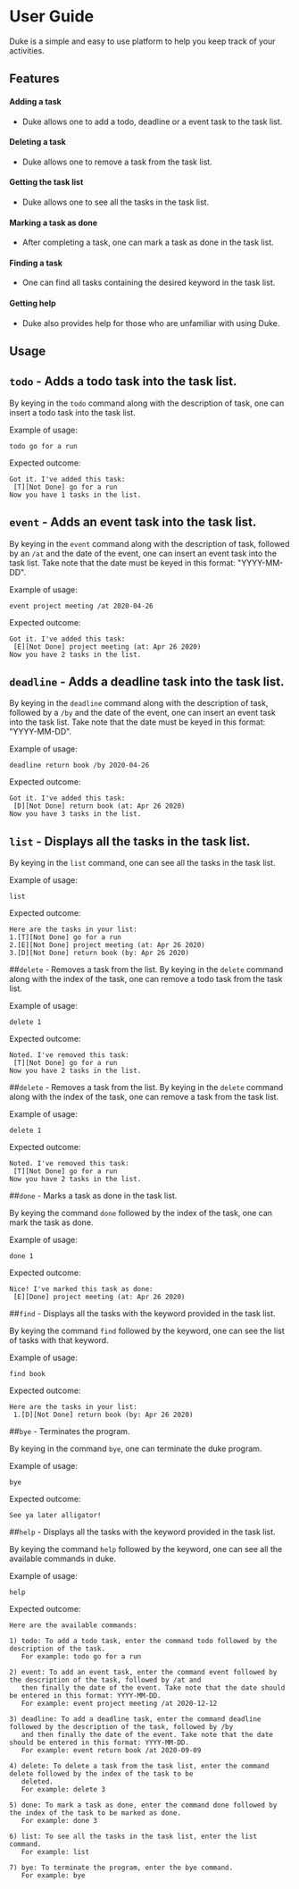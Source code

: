 # User Guide
Duke is a simple and easy to use platform to help you keep track of your activities.

## Features 

#### **Adding a task**
* Duke allows one to add a todo, deadline or a event task to the task list.

#### **Deleting a task**
* Duke allows one to remove a task from the task list.

#### **Getting the task list**
* Duke allows one to see all the tasks in the task list.

#### **Marking a task as done**
* After completing a task, one can mark a task as done in the task list.

#### **Finding a task**
* One can find all tasks containing the desired keyword in the task list.

#### **Getting help**
* Duke also provides help for those who are unfamiliar with using Duke.


## Usage

## `todo` - Adds a todo task into the task list.

By keying in the `todo` command along with the description of task, one can insert a todo task into the task list.

Example of usage: 

`todo go for a run`

Expected outcome:

```
Got it. I've added this task:
 [T][Not Done] go for a run
Now you have 1 tasks in the list.
```

## `event` - Adds an event task into the task list.

By keying in the `event` command along with the description of task, followed by an `/at` and the date of the event, one 
can insert an event task into the task list. Take note that the date must be keyed in this format: "YYYY-MM-DD".

Example of usage: 

`event project meeting /at 2020-04-26`

Expected outcome:

```
Got it. I've added this task:
 [E][Not Done] project meeting (at: Apr 26 2020)
Now you have 2 tasks in the list.
```

## `deadline` - Adds a deadline task into the task list.

By keying in the `deadline` command along with the description of task, followed by a `/by` and the date of the event, 
one can insert an event task into the task list. Take note that the date must be keyed in this format: "YYYY-MM-DD".

Example of usage: 

`deadline return book /by 2020-04-26`

Expected outcome:

```
Got it. I've added this task:
 [D][Not Done] return book (at: Apr 26 2020)
Now you have 3 tasks in the list.
```

## `list` - Displays all the tasks in the task list.

By keying in the `list` command, one can see all the tasks in the task list.

Example of usage:

`list`

Expected outcome:

```
Here are the tasks in your list:
1.[T][Not Done] go for a run
2.[E][Not Done] project meeting (at: Apr 26 2020)
3.[D][Not Done] return book (by: Apr 26 2020)
```

##`delete` - Removes a task from the list.
By keying in the `delete` command along with the index of the task, one can remove a todo task from the task list.

Example of usage: 

`delete 1`

Expected outcome:

```
Noted. I've removed this task:
 [T][Not Done] go for a run
Now you have 2 tasks in the list.
```

##`delete` - Removes a task from the list.
By keying in the `delete` command along with the index of the task, one can remove a task from the task list.

Example of usage: 

`delete 1`

Expected outcome:

```
Noted. I've removed this task:
 [T][Not Done] go for a run
Now you have 2 tasks in the list.
```

##`done` - Marks a task as done in the task list.

By keying the command `done` followed by the index of the task, one can mark the task as done.

Example of usage: 

`done 1`

Expected outcome:

```
Nice! I've marked this task as done:
 [E][Done] project meeting (at: Apr 26 2020)
```

##`find` - Displays all the tasks with the keyword provided in the task list.

By keying the command `find` followed by the keyword, one can see the list of tasks with that keyword.

Example of usage: 

`find book`

Expected outcome:

```
Here are the tasks in your list:
 1.[D][Not Done] return book (by: Apr 26 2020)
```

##`bye` - Terminates the program.

By keying in the command `bye`, one can terminate the duke program.

Example of usage:

`bye`

Expected outcome:

```
See ya later alligator!
```

##`help` - Displays all the tasks with the keyword provided in the task list.

By keying the command `help` followed by the keyword, one can see all the available commands in duke.

Example of usage: 

`help`

Expected outcome:

```
Here are the available commands:

1) todo: To add a todo task, enter the command todo followed by the description of the task.
   For example: todo go for a run

2) event: To add an event task, enter the command event followed by the description of the task, followed by /at and 
   then finally the date of the event. Take note that the date should be entered in this format: YYYY-MM-DD.
   For example: event project meeting /at 2020-12-12

3) deadline: To add a deadline task, enter the command deadline followed by the description of the task, followed by /by
   and then finally the date of the event. Take note that the date should be entered in this format: YYYY-MM-DD.
   For example: event return book /at 2020-09-09

4) delete: To delete a task from the task list, enter the command delete followed by the index of the task to be 
   deleted.
   For example: delete 3

5) done: To mark a task as done, enter the command done followed by the index of the task to be marked as done.
   For example: done 3

6) list: To see all the tasks in the task list, enter the list command.
   For example: list

7) bye: To terminate the program, enter the bye command.
   For example: bye 
```


